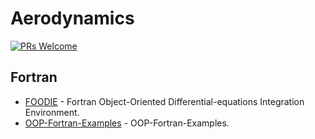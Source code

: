 # Aerodynamics

[![PRs Welcome](https://img.shields.io/badge/PRs-welcome-brightgreen.svg?style=flat-square)](http://makeapullrequest.com)



## Fortran
* [FOODIE](https://github.com/Fortran-FOSS-Programmers/FOODIE) - Fortran Object-Oriented Differential-equations Integration Environment.
* [OOP-Fortran-Examples](https://github.com/cmacmackin/OOP-Fortran-Examples) - OOP-Fortran-Examples.





